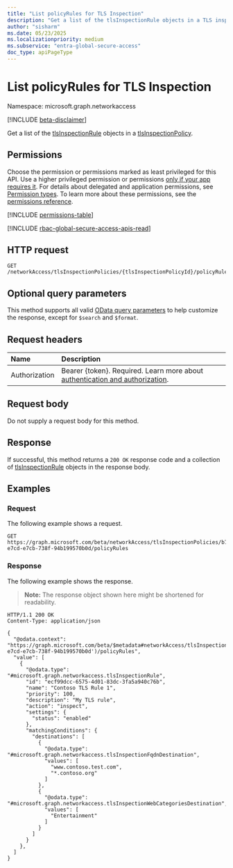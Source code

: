```yaml
---
title: "List policyRules for TLS Inspection"
description: "Get a list of the tlsInspectionRule objects in a TLS inspection policy."
author: "sisharm"
ms.date: 05/23/2025
ms.localizationpriority: medium
ms.subservice: "entra-global-secure-access"
doc_type: apiPageType
---
```


# List policyRules for TLS Inspection

Namespace: microsoft.graph.networkaccess

[!INCLUDE [beta-disclaimer](../../includes/beta-disclaimer.md)]

Get a list of the [tlsInspectionRule](../resources/networkaccess-tlsinspectionrule.md) objects in a [tlsInspectionPolicy](../resources/networkaccess-tlsinspectionpolicy.md).

## Permissions

Choose the permission or permissions marked as least privileged for this API. Use a higher privileged permission or permissions [only if your app requires it](/graph/permissions-overview#best-practices-for-using-microsoft-graph-permissions). For details about delegated and application permissions, see [Permission types](/graph/permissions-overview#permission-types). To learn more about these permissions, see the [permissions reference](/graph/permissions-reference).

<!-- {
  "blockType": "permissions",
  "name": "networkaccess-tlsinspectionpolicy-list-policyrules-permissions"
}
-->
[!INCLUDE [permissions-table](../includes/permissions/networkaccess-tlsinspectionpolicy-list-policyrules-permissions.md)]

[!INCLUDE [rbac-global-secure-access-apis-read](../includes/rbac-for-apis/rbac-global-secure-access-apis-read.md)]

## HTTP request

<!-- {
  "blockType": "ignored"
}
-->
``` http
GET /networkAccess/tlsInspectionPolicies/{tlsInspectionPolicyId}/policyRules
```

## Optional query parameters

This method supports all valid [OData query parameters](/graph/query-parameters) to help customize the response, except for `$search` and `$format`.

## Request headers

|Name|Description|
|:---|:---|
|Authorization|Bearer {token}. Required. Learn more about [authentication and authorization](/graph/auth/auth-concepts).|

## Request body

Do not supply a request body for this method.

## Response

If successful, this method returns a `200 OK` response code and a collection of [tlsInspectionRule](../resources/networkaccess-tlsinspectionrule.md) objects in the response body.

## Examples

### Request

The following example shows a request.
<!-- {
  "blockType": "request",
  "name": "list_tlsinspectionrule",
  "sampleKeys": ["b712c469-e7cd-e7cb-738f-94b199570b0d"]
}
-->
``` http
GET https://graph.microsoft.com/beta/networkAccess/tlsInspectionPolicies/b712c469-e7cd-e7cb-738f-94b199570b0d/policyRules
```

### Response

The following example shows the response.
>**Note:** The response object shown here might be shortened for readability.
<!-- {
  "blockType": "response",
  "truncated": true,
  "@odata.type": "microsoft.graph.networkaccess.tlsInspectionRule"
}
-->
``` http
HTTP/1.1 200 OK
Content-Type: application/json

{
  "@odata.context": "https://graph.microsoft.com/beta/$metadata#networkAccess/tlsInspectionPolicies('b712c469-e7cd-e7cb-738f-94b199570b0d')/policyRules",
  "value": [
    {
      "@odata.type": "#microsoft.graph.networkaccess.tlsInspectionRule",
      "id": "ecf99dcc-6575-4d01-83dc-3fa5a940c76b",
      "name": "Contoso TLS Rule 1",
      "priority": 100,
      "description": "My TLS rule",
      "action": "inspect",
      "settings": {
        "status": "enabled"
      },
      "matchingConditions": {
        "destinations": [
          {
            "@odata.type": "#microsoft.graph.networkaccess.tlsInspectionFqdnDestination",
            "values": [
              "www.contoso.test.com",
              "*.contoso.org"
            ]
          },
          {
            "@odata.type": "#microsoft.graph.networkaccess.tlsInspectionWebCategoriesDestination",
            "values": [
              "Entertainment"
            ]
          }
        ]
      }
    },
  ]
}
```

